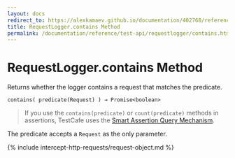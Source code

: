 ```yaml
---
layout: docs
redirect_to: https://alexkamaev.github.io/documentation/402768/reference/test-api/requestlogger/contains
title: RequestLogger.contains Method
permalink: /documentation/reference/test-api/requestlogger/contains.html
---
```

# RequestLogger.contains Method

Returns whether the logger contains a request that matches the predicate.

```text
contains( predicate(Request) ) → Promise<boolean>
```

> If you use the `contains(predicate)` or `count(predicate)` methods in assertions, TestCafe uses the [Smart Assertion Query Mechanism](../../../guides/basic-guides/assert.md#smart-assertion-query-mechanism).

The predicate accepts a `Request` as the only parameter.

{% include intercept-http-requests/request-object.md %}